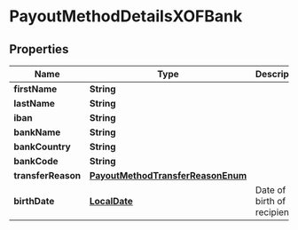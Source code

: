 

# PayoutMethodDetailsXOFBank

## Properties

Name | Type | Description | Notes
------------ | ------------- | ------------- | -------------
**firstName** | **String** |  | 
**lastName** | **String** |  | 
**iban** | **String** |  | 
**bankName** | **String** |  |  [optional]
**bankCountry** | **String** |  |  [optional]
**bankCode** | **String** |  |  [optional]
**transferReason** | [**PayoutMethodTransferReasonEnum**](PayoutMethodTransferReasonEnum.md) |  |  [optional]
**birthDate** | [**LocalDate**](LocalDate.md) | Date of birth of recipient |  [optional]



